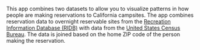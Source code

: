 This app combines two datasets to allow you to visualize patterns in how people 
are making reservations to California campsites. The app combines reservation data 
to overnight reservable sites from the 
[Recreation Information Database (RIDB)](https://ridb.recreation.gov/landing) 
with data from the 
[United States Census Bureau](https://data.census.gov/cedsci/). 
The data is joined based on the home ZIP code of the person making the reservation.